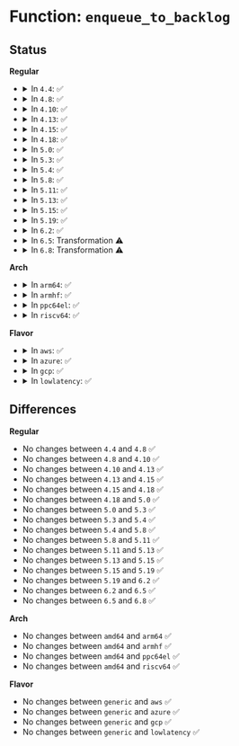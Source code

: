 # Function: <code>enqueue_to_backlog</code>

## Status
<b>Regular</b>
<ul>
<li>
<details>
<summary>In <code>4.4</code>: ✅</summary>

```c
int enqueue_to_backlog(struct sk_buff *skb, int cpu, unsigned int *qtail);
```

**Collision:** Unique Static

**Inline:** No

**Transformation:** False

**Instances:**

```
In net/core/dev.c (ffffffff81719300)
Location: net/core/dev.c:3487
Inline: False
Direct callers:
  - net/core/dev.c:netif_rx_internal
  - net/core/dev.c:netif_rx_internal
  - net/core/dev.c:netif_receive_skb_internal
```
**Symbols:**

```
ffffffff81719300-ffffffff81719534: enqueue_to_backlog (STB_LOCAL)
```
</details>
</li>
<li>
<details>
<summary>In <code>4.8</code>: ✅</summary>

```c
int enqueue_to_backlog(struct sk_buff *skb, int cpu, unsigned int *qtail);
```

**Collision:** Unique Static

**Inline:** No

**Transformation:** False

**Instances:**

```
In net/core/dev.c (ffffffff817817f0)
Location: net/core/dev.c:3740
Inline: False
Direct callers:
  - net/core/dev.c:netif_receive_skb_internal
  - net/core/dev.c:netif_rx_internal
  - net/core/dev.c:netif_rx_internal
```
**Symbols:**

```
ffffffff817817f0-ffffffff81781a1c: enqueue_to_backlog (STB_LOCAL)
```
</details>
</li>
<li>
<details>
<summary>In <code>4.10</code>: ✅</summary>

```c
int enqueue_to_backlog(struct sk_buff *skb, int cpu, unsigned int *qtail);
```

**Collision:** Unique Static

**Inline:** No

**Transformation:** False

**Instances:**

```
In net/core/dev.c (ffffffff817af100)
Location: net/core/dev.c:3736
Inline: False
Direct callers:
  - net/core/dev.c:netif_receive_skb_internal
```
**Symbols:**

```
ffffffff817af100-ffffffff817af32c: enqueue_to_backlog (STB_LOCAL)
```
</details>
</li>
<li>
<details>
<summary>In <code>4.13</code>: ✅</summary>

```c
int enqueue_to_backlog(struct sk_buff *skb, int cpu, unsigned int *qtail);
```

**Collision:** Unique Static

**Inline:** No

**Transformation:** False

**Instances:**

```
In net/core/dev.c (ffffffff817cda10)
Location: net/core/dev.c:3822
Inline: False
Direct callers:
  - net/core/dev.c:netif_receive_skb_internal
```
**Symbols:**

```
ffffffff817cda10-ffffffff817cdc3d: enqueue_to_backlog (STB_LOCAL)
```
</details>
</li>
<li>
<details>
<summary>In <code>4.15</code>: ✅</summary>

```c
int enqueue_to_backlog(struct sk_buff *skb, int cpu, unsigned int *qtail);
```

**Collision:** Unique Static

**Inline:** No

**Transformation:** False

**Instances:**

```
In net/core/dev.c (ffffffff81847510)
Location: net/core/dev.c:3868
Inline: False
Direct callers:
  - net/core/dev.c:netif_receive_skb_internal
  - net/core/dev.c:netif_rx_internal
  - net/core/dev.c:netif_rx_internal
```
**Symbols:**

```
ffffffff81847510-ffffffff8184773d: enqueue_to_backlog (STB_LOCAL)
```
</details>
</li>
<li>
<details>
<summary>In <code>4.18</code>: ✅</summary>

```c
int enqueue_to_backlog(struct sk_buff *skb, int cpu, unsigned int *qtail);
```

**Collision:** Unique Static

**Inline:** No

**Transformation:** False

**Instances:**

```
In net/core/dev.c (ffffffff81891d60)
Location: net/core/dev.c:3949
Inline: False
Direct callers:
  - net/core/dev.c:netif_rx_internal
  - net/core/dev.c:netif_rx_internal
```
**Symbols:**

```
ffffffff81891d60-ffffffff81891f89: enqueue_to_backlog (STB_LOCAL)
```
</details>
</li>
<li>
<details>
<summary>In <code>5.0</code>: ✅</summary>

```c
int enqueue_to_backlog(struct sk_buff *skb, int cpu, unsigned int *qtail);
```

**Collision:** Unique Static

**Inline:** No

**Transformation:** False

**Instances:**

```
In net/core/dev.c (ffffffff818b26c0)
Location: net/core/dev.c:4244
Inline: False
Direct callers:
  - net/core/dev.c:netif_receive_skb_list
  - net/core/dev.c:netif_rx_internal
  - net/core/dev.c:netif_rx_internal
```
**Symbols:**

```
ffffffff818b26c0-ffffffff818b28e9: enqueue_to_backlog (STB_LOCAL)
```
</details>
</li>
<li>
<details>
<summary>In <code>5.3</code>: ✅</summary>

```c
int enqueue_to_backlog(struct sk_buff *skb, int cpu, unsigned int *qtail);
```

**Collision:** Unique Static

**Inline:** No

**Transformation:** False

**Instances:**

```
In net/core/dev.c (ffffffff818fee70)
Location: net/core/dev.c:4253
Inline: False
Direct callers:
  - net/core/dev.c:netif_receive_skb_list
  - net/core/dev.c:netif_rx_internal
  - net/core/dev.c:netif_rx_internal
```
**Symbols:**

```
ffffffff818fee70-ffffffff818ff091: enqueue_to_backlog (STB_LOCAL)
```
</details>
</li>
<li>
<details>
<summary>In <code>5.4</code>: ✅</summary>

```c
int enqueue_to_backlog(struct sk_buff *skb, int cpu, unsigned int *qtail);
```

**Collision:** Unique Static

**Inline:** No

**Transformation:** False

**Instances:**

```
In net/core/dev.c (ffffffff819311e0)
Location: net/core/dev.c:4155
Inline: False
Direct callers:
  - net/core/dev.c:netif_receive_skb_list_internal
  - net/core/dev.c:netif_rx_internal
  - net/core/dev.c:netif_rx_internal
```
**Symbols:**

```
ffffffff819311e0-ffffffff81931401: enqueue_to_backlog (STB_LOCAL)
```
</details>
</li>
<li>
<details>
<summary>In <code>5.8</code>: ✅</summary>

```c
int enqueue_to_backlog(struct sk_buff *skb, int cpu, unsigned int *qtail);
```

**Collision:** Unique Static

**Inline:** No

**Transformation:** False

**Instances:**

```
In net/core/dev.c (ffffffff81a06a10)
Location: net/core/dev.c:4516
Inline: False
Direct callers:
  - net/core/dev.c:netif_receive_skb_list_internal
  - net/core/dev.c:netif_receive_skb_internal
  - net/core/dev.c:netif_rx_internal
  - net/core/dev.c:netif_rx_internal
```
**Symbols:**

```
ffffffff81a06a10-ffffffff81a06b8f: enqueue_to_backlog (STB_LOCAL)
```
</details>
</li>
<li>
<details>
<summary>In <code>5.11</code>: ✅</summary>

```c
int enqueue_to_backlog(struct sk_buff *skb, int cpu, unsigned int *qtail);
```

**Collision:** Unique Static

**Inline:** No

**Transformation:** False

**Instances:**

```
In net/core/dev.c (ffffffff81a07fe0)
Location: net/core/dev.c:4545
Inline: False
Direct callers:
  - net/core/dev.c:netif_receive_skb_list_internal
  - net/core/dev.c:netif_receive_skb_internal
  - net/core/dev.c:netif_rx_internal
  - net/core/dev.c:netif_rx_internal
```
**Symbols:**

```
ffffffff81a07fe0-ffffffff81a0815f: enqueue_to_backlog (STB_LOCAL)
```
</details>
</li>
<li>
<details>
<summary>In <code>5.13</code>: ✅</summary>

```c
int enqueue_to_backlog(struct sk_buff *skb, int cpu, unsigned int *qtail);
```

**Collision:** Unique Static

**Inline:** No

**Transformation:** False

**Instances:**

```
In net/core/dev.c (ffffffff819ee630)
Location: net/core/dev.c:4651
Inline: False
Direct callers:
  - net/core/dev.c:netif_receive_skb
  - net/core/dev.c:netif_receive_skb_list_internal
  - net/core/dev.c:netif_rx_internal
  - net/core/dev.c:netif_rx_internal
```
**Symbols:**

```
ffffffff819ee630-ffffffff819ee8b6: enqueue_to_backlog (STB_LOCAL)
```
</details>
</li>
<li>
<details>
<summary>In <code>5.15</code>: ✅</summary>

```c
int enqueue_to_backlog(struct sk_buff *skb, int cpu, unsigned int *qtail);
```

**Collision:** Unique Static

**Inline:** No

**Transformation:** False

**Instances:**

```
In net/core/dev.c (ffffffff81a9f8c0)
Location: net/core/dev.c:4619
Inline: False
Direct callers:
  - net/core/dev.c:netif_receive_skb
  - net/core/dev.c:netif_receive_skb_list_internal
  - net/core/dev.c:netif_rx_internal
  - net/core/dev.c:netif_rx_internal
```
**Symbols:**

```
ffffffff81a9f8c0-ffffffff81a9fbf6: enqueue_to_backlog (STB_LOCAL)
```
</details>
</li>
<li>
<details>
<summary>In <code>5.19</code>: ✅</summary>

```c
int enqueue_to_backlog(struct sk_buff *skb, int cpu, unsigned int *qtail);
```

**Collision:** Unique Static

**Inline:** No

**Transformation:** False

**Instances:**

```
In net/core/dev.c (ffffffff81c11050)
Location: net/core/dev.c:4660
Inline: False
Direct callers:
  - net/core/dev.c:netif_receive_skb
  - net/core/dev.c:netif_receive_skb_list_internal
  - net/core/dev.c:netif_rx_internal
  - net/core/dev.c:netif_rx_internal
```
**Symbols:**

```
ffffffff81c11050-ffffffff81c11402: enqueue_to_backlog (STB_LOCAL)
```
</details>
</li>
<li>
<details>
<summary>In <code>6.2</code>: ✅</summary>

```c
int enqueue_to_backlog(struct sk_buff *skb, int cpu, unsigned int *qtail);
```

**Collision:** Unique Static

**Inline:** No

**Transformation:** False

**Instances:**

```
In net/core/dev.c (ffffffff81dc0cc0)
Location: net/core/dev.c:4647
Inline: False
Direct callers:
  - net/core/dev.c:netif_receive_skb
  - net/core/dev.c:netif_receive_skb_list_internal
  - net/core/dev.c:netif_rx_internal
  - net/core/dev.c:netif_rx_internal
```
**Symbols:**

```
ffffffff81dc0cc0-ffffffff81dc1072: enqueue_to_backlog (STB_LOCAL)
```
</details>
</li>
<li>
<details>
<summary>In <code>6.5</code>: Transformation ⚠️</summary>

```c
int enqueue_to_backlog(struct sk_buff *skb, int cpu, unsigned int *qtail);
```

**Collision:** Unique Static

**Inline:** No

**Transformation:** True

**Instances:**

```
In net/core/dev.c (0)
Location: net/core/dev.c:4622
Inline: False
Direct callers:
  - net/core/dev.c:netif_receive_skb
  - net/core/dev.c:netif_receive_skb_list_internal
  - net/core/dev.c:netif_rx_internal
  - net/core/dev.c:netif_rx_internal
```
**Symbols:**

```
ffffffff81e308d0-ffffffff81e30cc8: enqueue_to_backlog (STB_LOCAL)
ffffffff8212c976-ffffffff8212c9d3: enqueue_to_backlog.cold (STB_LOCAL)
```
</details>
</li>
<li>
<details>
<summary>In <code>6.8</code>: Transformation ⚠️</summary>

```c
int enqueue_to_backlog(struct sk_buff *skb, int cpu, unsigned int *qtail);
```

**Collision:** Unique Static

**Inline:** No

**Transformation:** True

**Instances:**

```
In net/core/dev.c (0)
Location: net/core/dev.c:4770
Inline: False
Direct callers:
  - net/core/dev.c:netif_receive_skb
  - net/core/dev.c:netif_receive_skb_list_internal
  - net/core/dev.c:netif_rx_internal
  - net/core/dev.c:netif_rx_internal
```
**Symbols:**

```
ffffffff81eece60-ffffffff81eed23b: enqueue_to_backlog (STB_LOCAL)
ffffffff8220e5e0-ffffffff8220e63d: enqueue_to_backlog.cold (STB_LOCAL)
```
</details>
</li>
</ul>
<b>Arch</b>
<ul>
<li>
<details>
<summary>In <code>arm64</code>: ✅</summary>

```c
int enqueue_to_backlog(struct sk_buff *skb, int cpu, unsigned int *qtail);
```

**Collision:** Unique Static

**Inline:** No

**Transformation:** False

**Instances:**

```
In net/core/dev.c (ffff800010bcf908)
Location: net/core/dev.c:4155
Inline: False
Direct callers:
  - net/core/dev.c:netif_receive_skb_list_internal
  - net/core/dev.c:netif_rx_internal
  - net/core/dev.c:netif_rx_internal
```
**Symbols:**

```
ffff800010bcf908-ffff800010bcfb88: enqueue_to_backlog (STB_LOCAL)
```
</details>
</li>
<li>
<details>
<summary>In <code>armhf</code>: ✅</summary>

```c
int enqueue_to_backlog(struct sk_buff *skb, int cpu, unsigned int *qtail);
```

**Collision:** Unique Static

**Inline:** No

**Transformation:** False

**Instances:**

```
In net/core/dev.c (c0ce40c4)
Location: net/core/dev.c:4155
Inline: False
Direct callers:
  - net/core/dev.c:netif_receive_skb_list_internal
  - net/core/dev.c:netif_rx_internal
```
**Symbols:**

```
c0ce40c4-c0ce430c: enqueue_to_backlog (STB_LOCAL)
```
</details>
</li>
<li>
<details>
<summary>In <code>ppc64el</code>: ✅</summary>

```c
int enqueue_to_backlog(struct sk_buff *skb, int cpu, unsigned int *qtail);
```

**Collision:** Unique Static

**Inline:** No

**Transformation:** False

**Instances:**

```
In net/core/dev.c (c000000000cac4b0)
Location: net/core/dev.c:4155
Inline: False
Direct callers:
  - net/core/dev.c:netif_receive_skb_list_internal
  - net/core/dev.c:netif_rx_internal
  - net/core/dev.c:netif_rx_internal
```
**Symbols:**

```
c000000000cac4b0-c000000000cac7ac: enqueue_to_backlog (STB_LOCAL)
```
</details>
</li>
<li>
<details>
<summary>In <code>riscv64</code>: ✅</summary>

```c
int enqueue_to_backlog(struct sk_buff *skb, int cpu, unsigned int *qtail);
```

**Collision:** Unique Static

**Inline:** No

**Transformation:** False

**Instances:**

```
In net/core/dev.c (ffffffe000759b14)
Location: net/core/dev.c:4155
Inline: False
Direct callers:
  - net/core/dev.c:netif_receive_skb_list_internal
  - net/core/dev.c:netif_rx_internal
```
**Symbols:**

```
ffffffe000759b14-ffffffe000759d66: enqueue_to_backlog (STB_LOCAL)
```
</details>
</li>
</ul>
<b>Flavor</b>
<ul>
<li>
<details>
<summary>In <code>aws</code>: ✅</summary>

```c
int enqueue_to_backlog(struct sk_buff *skb, int cpu, unsigned int *qtail);
```

**Collision:** Unique Static

**Inline:** No

**Transformation:** False

**Instances:**

```
In net/core/dev.c (ffffffff818d11e0)
Location: net/core/dev.c:4155
Inline: False
Direct callers:
  - net/core/dev.c:netif_receive_skb_list_internal
  - net/core/dev.c:netif_receive_skb_internal
  - net/core/dev.c:netif_rx_internal
  - net/core/dev.c:netif_rx_internal
```
**Symbols:**

```
ffffffff818d11e0-ffffffff818d1401: enqueue_to_backlog (STB_LOCAL)
```
</details>
</li>
<li>
<details>
<summary>In <code>azure</code>: ✅</summary>

```c
int enqueue_to_backlog(struct sk_buff *skb, int cpu, unsigned int *qtail);
```

**Collision:** Unique Static

**Inline:** No

**Transformation:** False

**Instances:**

```
In net/core/dev.c (ffffffff8188b090)
Location: net/core/dev.c:4155
Inline: False
Direct callers:
  - net/core/dev.c:netif_receive_skb_list_internal
  - net/core/dev.c:netif_receive_skb_internal
  - net/core/dev.c:netif_rx_internal
  - net/core/dev.c:netif_rx_internal
```
**Symbols:**

```
ffffffff8188b090-ffffffff8188b297: enqueue_to_backlog (STB_LOCAL)
```
</details>
</li>
<li>
<details>
<summary>In <code>gcp</code>: ✅</summary>

```c
int enqueue_to_backlog(struct sk_buff *skb, int cpu, unsigned int *qtail);
```

**Collision:** Unique Static

**Inline:** No

**Transformation:** False

**Instances:**

```
In net/core/dev.c (ffffffff819221e0)
Location: net/core/dev.c:4155
Inline: False
Direct callers:
  - net/core/dev.c:netif_receive_skb_list_internal
  - net/core/dev.c:netif_rx_internal
  - net/core/dev.c:netif_rx_internal
```
**Symbols:**

```
ffffffff819221e0-ffffffff81922401: enqueue_to_backlog (STB_LOCAL)
```
</details>
</li>
<li>
<details>
<summary>In <code>lowlatency</code>: ✅</summary>

```c
int enqueue_to_backlog(struct sk_buff *skb, int cpu, unsigned int *qtail);
```

**Collision:** Unique Static

**Inline:** No

**Transformation:** False

**Instances:**

```
In net/core/dev.c (ffffffff819432b0)
Location: net/core/dev.c:4155
Inline: False
Direct callers:
  - net/core/dev.c:netif_receive_skb_list_internal
  - net/core/dev.c:netif_rx_internal
  - net/core/dev.c:netif_rx_internal
```
**Symbols:**

```
ffffffff819432b0-ffffffff819434fa: enqueue_to_backlog (STB_LOCAL)
```
</details>
</li>
</ul>

## Differences
<b>Regular</b>
<ul>
<li>
No changes between <code>4.4</code> and <code>4.8</code> ✅
</li>
<li>
No changes between <code>4.8</code> and <code>4.10</code> ✅
</li>
<li>
No changes between <code>4.10</code> and <code>4.13</code> ✅
</li>
<li>
No changes between <code>4.13</code> and <code>4.15</code> ✅
</li>
<li>
No changes between <code>4.15</code> and <code>4.18</code> ✅
</li>
<li>
No changes between <code>4.18</code> and <code>5.0</code> ✅
</li>
<li>
No changes between <code>5.0</code> and <code>5.3</code> ✅
</li>
<li>
No changes between <code>5.3</code> and <code>5.4</code> ✅
</li>
<li>
No changes between <code>5.4</code> and <code>5.8</code> ✅
</li>
<li>
No changes between <code>5.8</code> and <code>5.11</code> ✅
</li>
<li>
No changes between <code>5.11</code> and <code>5.13</code> ✅
</li>
<li>
No changes between <code>5.13</code> and <code>5.15</code> ✅
</li>
<li>
No changes between <code>5.15</code> and <code>5.19</code> ✅
</li>
<li>
No changes between <code>5.19</code> and <code>6.2</code> ✅
</li>
<li>
No changes between <code>6.2</code> and <code>6.5</code> ✅
</li>
<li>
No changes between <code>6.5</code> and <code>6.8</code> ✅
</li>
</ul>
<b>Arch</b>
<ul>
<li>
No changes between <code>amd64</code> and <code>arm64</code> ✅
</li>
<li>
No changes between <code>amd64</code> and <code>armhf</code> ✅
</li>
<li>
No changes between <code>amd64</code> and <code>ppc64el</code> ✅
</li>
<li>
No changes between <code>amd64</code> and <code>riscv64</code> ✅
</li>
</ul>
<b>Flavor</b>
<ul>
<li>
No changes between <code>generic</code> and <code>aws</code> ✅
</li>
<li>
No changes between <code>generic</code> and <code>azure</code> ✅
</li>
<li>
No changes between <code>generic</code> and <code>gcp</code> ✅
</li>
<li>
No changes between <code>generic</code> and <code>lowlatency</code> ✅
</li>
</ul>
